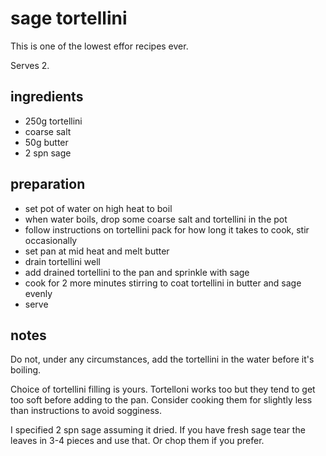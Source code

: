 # sage tortellini

This is one of the lowest effor recipes ever.

Serves 2.

## ingredients

- 250g tortellini
- coarse salt
- 50g butter
- 2 spn sage

## preparation

- set pot of water on high heat to boil
- when water boils, drop some coarse salt and tortellini in the pot
- follow instructions on tortellini pack for how long it takes to cook, stir occasionally
- set pan at mid heat and melt butter
- drain tortellini well
- add drained tortellini to the pan and sprinkle with sage
- cook for 2 more minutes stirring to coat tortellini in butter and sage evenly
- serve

## notes

Do not, under any circumstances, add the tortellini in the water before it's boiling.

Choice of tortellini filling is yours. Tortelloni works too but they tend to get too soft before adding to the pan. Consider cooking them for slightly less than instructions to avoid sogginess.

I specified 2 spn sage assuming it dried. If you have fresh sage tear the leaves in 3-4 pieces and use that. Or chop them if you prefer.
